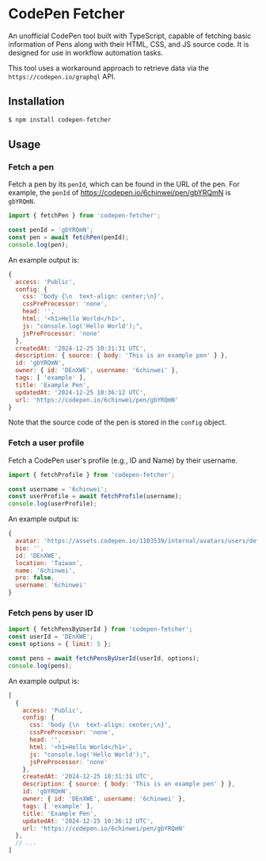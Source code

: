 # CodePen Fetcher

An unofficial CodePen tool built with TypeScript, capable of fetching basic information of Pens along with their HTML, CSS, and JS source code. It is designed for use in workflow automation tasks.
  
This tool uses a workaround approach to retrieve data via the `https://codepen.io/graphql` API.

## Installation
```bash
$ npm install codepen-fetcher
```

## Usage
### Fetch a pen
Fetch a pen by its `penId`, which can be found in the URL of the pen. For example, the `penId` of https://codepen.io/6chinwei/pen/gbYRQmN is `gbYRQmN`.

```javascript
import { fetchPen } from 'codepen-fetcher';

const penId = 'gbYRQmN';
const pen = await fetchPen(penId);
console.log(pen);
```
An example output is:
```javascript
{
  access: 'Public',
  config: {
    css: 'body {\n  text-align: center;\n}',
    cssPreProcessor: 'none',
    head: '',
    html: '<h1>Hello World</h1>',
    js: "console.log('Hello World');",
    jsPreProcessor: 'none'
  },
  createdAt: '2024-12-25 10:31:31 UTC',
  description: { source: { body: 'This is an example pen' } },
  id: 'gbYRQmN',
  owner: { id: 'DEnXWE', username: '6chinwei' },
  tags: [ 'example' ],
  title: 'Example Pen',
  updatedAt: '2024-12-25 10:36:12 UTC',
  url: 'https://codepen.io/6chinwei/pen/gbYRQmN'
}
```
Note that the source code of the pen is stored in the `config` object.

### Fetch a user profile
Fetch a CodePen user's profile (e.g., ID and Name) by their username.

```javascript
import { fetchProfile } from 'codepen-fetcher';

const username = '6chinwei';
const userProfile = await fetchProfile(username);
console.log(userProfile);
```
An example output is:
```javascript
{
  avatar: 'https://assets.codepen.io/1103539/internal/avatars/users/default.png?format=auto&version=1734538260',
  bio: '',
  id: 'DEnXWE',
  location: 'Taiwan',
  name: '6chinwei',
  pro: false,
  username: '6chinwei'
}
```

### Fetch pens by user ID
```javascript
import { fetchPensByUserId } from 'codepen-fetcher';
const userId = 'DEnXWE';
const options = { limit: 5 };

const pens = await fetchPensByUserId(userId, options);
console.log(pens);
```
An example output is:
```javascript
[
  {
    access: 'Public',
    config: {
      css: 'body {\n  text-align: center;\n}',
      cssPreProcessor: 'none',
      head: '',
      html: '<h1>Hello World</h1>',
      js: "console.log('Hello World');",
      jsPreProcessor: 'none'
    },
    createdAt: '2024-12-25 10:31:31 UTC',
    description: { source: { body: 'This is an example pen' } },
    id: 'gbYRQmN',
    owner: { id: 'DEnXWE', username: '6chinwei' },
    tags: [ 'example' ],
    title: 'Example Pen',
    updatedAt: '2024-12-25 10:36:12 UTC',
    url: 'https://codepen.io/6chinwei/pen/gbYRQmN'
  },
  // ...
]
```
